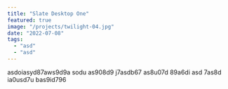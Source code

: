 ```yaml
---
title: "Slate Desktop One"
featured: true
image: "/projects/twilight-04.jpg"
date: "2022-07-08"
tags:
  - "asd"
  - "asd"
---
```


asdoiasyd87aws9d9a sodu as908d9 j7asdb67 as8u07d 89a6di asd 7as8d ia0usd7u bas9id796
